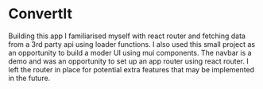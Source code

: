 # ConvertIt

Building this app I familiarised myself with react router and fetching data from a 3rd party api using loader functions. I also used this small project as an opportunity to build a moder UI using mui components.
The navbar is a demo and was an opportunity to set up an app router using react router. I left the router in place for potential extra features that may be implemented in the future.
